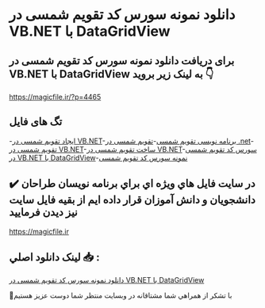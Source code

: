 # دانلود نمونه سورس کد تقویم شمسی در VB.NET با DataGridView

## برای دریافت دانلود نمونه سورس کد تقویم شمسی در VB.NET با DataGridView به لینک زیر بروید 👇

https://magicfile.ir/?p=4465

## تگ های فایل

-[ایجاد تقویم شمسی در VB.NET](https://magicfile.ir/product/%d8%b3%d9%88%d8%b1%d8%b3-%da%a9%d8%af-%d8%aa%d9%82%d9%88%db%8c%d9%85-%d8%b4%d9%85%d8%b3%db%8c-%d8%af%d8%b1-vbnet-%d8%a8%d8%a7-datagridview/)-[برنامه نویسی تقویم شمسی](https://magicfile.ir/product/%d8%b3%d9%88%d8%b1%d8%b3-%da%a9%d8%af-%d8%aa%d9%82%d9%88%db%8c%d9%85-%d8%b4%d9%85%d8%b3%db%8c-%d8%af%d8%b1-vbnet-%d8%a8%d8%a7-datagridview/)-[تقویم شمسی در .net](https://magicfile.ir/product/%d8%b3%d9%88%d8%b1%d8%b3-%da%a9%d8%af-%d8%aa%d9%82%d9%88%db%8c%d9%85-%d8%b4%d9%85%d8%b3%db%8c-%d8%af%d8%b1-vbnet-%d8%a8%d8%a7-datagridview/)-[تقویم شمسی در VB.NET](https://magicfile.ir/product/%d8%b3%d9%88%d8%b1%d8%b3-%da%a9%d8%af-%d8%aa%d9%82%d9%88%db%8c%d9%85-%d8%b4%d9%85%d8%b3%db%8c-%d8%af%d8%b1-vbnet-%d8%a8%d8%a7-datagridview/)-[ساخت تقویم شمسی در VB.NET](https://magicfile.ir/product/%d8%b3%d9%88%d8%b1%d8%b3-%da%a9%d8%af-%d8%aa%d9%82%d9%88%db%8c%d9%85-%d8%b4%d9%85%d8%b3%db%8c-%d8%af%d8%b1-vbnet-%d8%a8%d8%a7-datagridview/)-[سورس کد تقویم شمسی در VB.NET با DataGridView](https://magicfile.ir/product/%d8%b3%d9%88%d8%b1%d8%b3-%da%a9%d8%af-%d8%aa%d9%82%d9%88%db%8c%d9%85-%d8%b4%d9%85%d8%b3%db%8c-%d8%af%d8%b1-vbnet-%d8%a8%d8%a7-datagridview/)-[نمونه سورس کد تقویم شمسی](https://magicfile.ir/product/%d8%b3%d9%88%d8%b1%d8%b3-%da%a9%d8%af-%d8%aa%d9%82%d9%88%db%8c%d9%85-%d8%b4%d9%85%d8%b3%db%8c-%d8%af%d8%b1-vbnet-%d8%a8%d8%a7-datagridview/)

## ✔️ در سايت فايل هاي ويژه اي براي برنامه نويسان طراحان دانشجويان و دانش آموزان قرار داده ايم از بقيه فايل سايت نيز ديدن فرماييد

https://magicfile.ir


## لينک دانلود اصلي 📥 :

[دانلود نمونه سورس کد تقویم شمسی در VB.NET با DataGridView](https://magicfile.ir/product/%d8%b3%d9%88%d8%b1%d8%b3-%da%a9%d8%af-%d8%aa%d9%82%d9%88%db%8c%d9%85-%d8%b4%d9%85%d8%b3%db%8c-%d8%af%d8%b1-vbnet-%d8%a8%d8%a7-datagridview/) 


🙏با تشکر از همراهي شما مشتاقانه در وبسایت منتظر شما دوست عزیز هستیم

